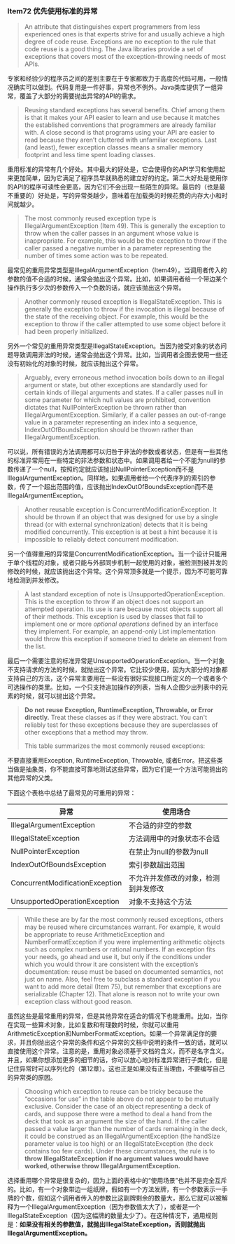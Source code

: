 ### Item72 优先使用标准的异常

> An attribute that distinguishes expert programmers from less experienced ones is that experts strive for and usually achieve a high degree of code reuse. Exceptions are no exception to the rule that code reuse is a good thing. The Java libraries provide a set of exceptions that covers most of the exception-throwing needs of most APIs.

专家和经验少的程序员之间的差别主要在于专家都致力于高度的代码可用，一般情况确实可以做到。代码复用是一件好事，异常也不例外。Java类库提供了一组异常，覆盖了大部分的需要抛出异常的API的需求。

> Reusing standard exceptions has several benefits. Chief among them is that it makes your API easier to learn and use because it matches the established conventions that programmers are already familiar with. A close second is that programs using your API are easier to read because they aren’t cluttered with unfamiliar exceptions. Last (and least), fewer exception classes means a smaller memory footprint and less time spent loading classes.

重用标准的异常有几个好处。其中最大的好处是，它会使得你的API学习和使用起来更加简单，因为它满足了程序员早就熟悉的建立好的约定。第二大好处是使用你的API的程序可读性会更高，因为它们不会出现一些陌生的异常。最后的（也是最不重要的）好处是，写的异常类越少，意味着在加载类的时候花费的内存大小和时间就越少。

> The most commonly reused exception type is IllegalArgumentException (Item 49). This is generally the exception to throw when the caller passes in an argument whose value is inappropriate. For example, this would be the exception to throw if the caller passed a negative number in a parameter representing the number of times some action was to be repeated.

最常见的重用异常类型是IllegalArgumentException（Item49）。当调用者传入的参数的值不合适的时候，通常会抛出这个异常。比如，如果调用者给一个带边某个操作执行多少次的参数传入一个负数的话，就应该抛出这个异常。

> Another commonly reused exception is IllegalStateException. This is generally the exception to throw if the invocation is illegal because of the state of the receiving object. For example, this would be the exception to throw if the caller attempted to use some object before it had been properly initialized.

另外一个常见的重用异常类型是IllegalStateException。当因为接受对象的状态问题导致调用非法的时候，通常会抛出这个异常。比如，当调用者企图去使用一些还没有初始化的对象的时候，就应该抛出这个异常。

> Arguably, every erroneous method invocation boils down to an illegal argument or state, but other exceptions are standardly used for certain kinds of illegal arguments and states. If a caller passes null in some parameter for which null values are prohibited, convention dictates that NullPointerException be thrown rather than IllegalArgumentException. Similarly, if a caller passes an out-of-range value in a parameter representing an index into a sequence, IndexOutOfBoundsException should be thrown rather than IllegalArgumentException.

可以说，所有错误的方法调用都可以归咎于非法的参数或者状态，但是有一些其他的标准异常用在一些特定的非法参数和状态中。如果调用者给一个不能为null的参数传递了一个null，按照约定就应该抛出NullPointerException而不是IllegalArgumentException。同样地，如果调用者给一个代表序列的索引的参数，传了一个超出范围的值，应该抛出IndexOutOfBoundsException而不是IllegalArgumentException。

> Another reusable exception is ConcurrentModificationException. It should be thrown if an object that was designed for use by a single thread (or with external synchronization) detects that it is being modified concurrently. This exception is at best a hint because it is impossible to reliably detect concurrent modification.

另一个值得重用的异常是ConcurrentModificationException。当一个设计只能用于单个线程的对象，或者只能与外部同步机制一起使用的对象，被检测到被并发的修改的时候，就应该抛出这个异常。这个异常顶多就是一个提示，因为不可能可靠地检测到并发修改。

> A last standard exception of note is UnsupportedOperationException. This is the exception to throw if an object does not support an attempted operation. Its use is rare because most objects support all of their methods. This exception is used by classes that fail to implement one or more *optional operations* defined by an interface they implement. For example, an append-only List implementation would throw this exception if someone tried to delete an element from the list.

最后一个需要注意的标准异常是UnsupportedOperationException。当一个对象不支持请求的方法的时候，就抛出这个异常。它比较少使用，因为大部分的对象都支持自己的方法，这个异常主要用在一些没有很好实现接口所定义的一个或者多个可选操作的类里。比如，一个只支持追加操作的列表，当有人企图少出列表中的元素的时候，就可以抛出这个异常。

> **Do** **not** **reuse** **Exception, RuntimeException, Throwable, or Error directly.** Treat these classes as if they were abstract. You can't reliably test for these exceptions because they are superclasses of other exceptions that a method may throw.
>
> This table summarizes the most commonly reused exceptions:

不要直接重用Exception, RuntimeException, Throwable, 或者Error。把这些类当做是抽象类，你不能直接可靠地测试这些异常，因为它们是一个方法可能抛出的其他异常的父类。

下面这个表格中总结了最常见的可重用的异常：

| 异常                            | 使用场合                             |
| ------------------------------- | ------------------------------------ |
| IllegalArgumentException        | 不合适的非空的参数                   |
| IllegalStateException           | 方法调用中的对象状态不合适           |
| NullPointerException            | 在禁止为null的参数为null             |
| IndexOutOfBoundsException       | 索引参数超出范围                     |
| ConcurrentModificationException | 不允许并发修改的对象，检测到并发修改 |
| UnsupportedOperationException   | 对象不支持这个方法                   |

> While these are by far the most commonly reused exceptions, others may be reused where circumstances warrant. For example, it would be appropriate to reuse ArithmeticException and NumberFormatException if you were implementing arithmetic objects such as complex numbers or rational numbers. If an exception fits your needs, go ahead and use it, but only if the conditions under which you would throw it are consistent with the exception’s documentation: reuse must be based on documented semantics, not just on name. Also, feel free to subclass a standard exception if you want to add more detail (Item 75), but remember that exceptions are serializable (Chapter 12). That alone is reason not to write your own exception class without good reason.

虽然这些是最常重用的异常，但是其他异常在适合的情况下也能重用。比如，当你在实现一些算术对象，比如复数和有理数的时候，你就可以重用ArithmeticException和NumberFormatException。如果一个异常满足你的要求，并且你抛出这个异常的条件和这个异常的文档中说明的条件一致的话，就可以直接使用这个异常。注意的是，重用对象必须基于文档的含义，而不是名字含义。并且，如果你想添加更多的细节的话，你可以放心地对标准异常进行子类化，但是记住异常时可以序列化的（第12章）。这也正是如果没有正当理由，不要编写自己的异常类的原因。

> Choosing which exception to reuse can be tricky because the “occasions for use” in the table above do not appear to be mutually exclusive. Consider the case of an object representing a deck of cards, and suppose there were a method to deal a hand from the deck that took as an argument the size of the hand. If the caller passed a value larger than the number of cards remaining in the deck, it could be construed as an IllegalArgumentException (the handSize parameter value is too high) or an IllegalStateException (the deck contains too few cards). Under these circumstances, the rule is to **throw** **IllegalStateException** **if no argument values would have worked, otherwise throw** **IllegalArgumentException.**

选择重用哪个异常是很复杂的，因为上面的表格中的“使用场景”也并不是完全互斥的。比如，有一个对象带边一组纸牌，假如有一个方法发牌，有一个参数表示一手牌的个数，假如这个调用者传入的参数比这副牌剩余的数量大，那么它就可以被解释为一个IllegalArgumentException（因为参数值太大了），或者是一个IllegalStateException（因为这幅牌的数量太少了）。在这种情况下，通用规则是：**如果没有相关的参数值，就抛出IllegalStateException，否则就抛出IllegalArgumentException。**